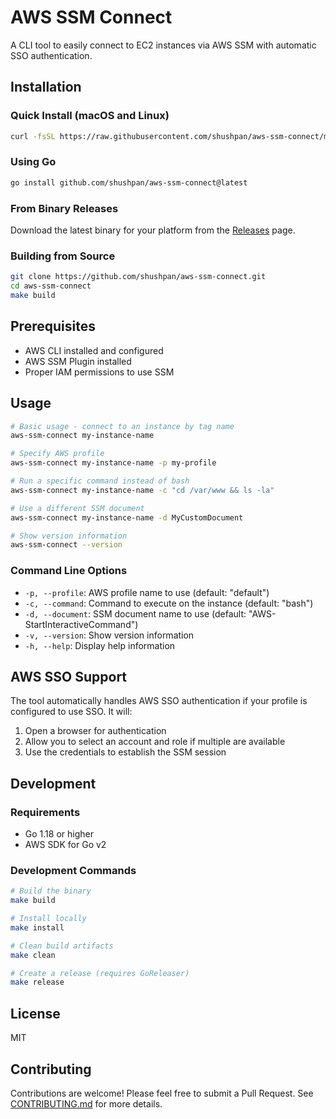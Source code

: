 # AWS SSM Connect

A CLI tool to easily connect to EC2 instances via AWS SSM with automatic SSO authentication.

## Installation

### Quick Install (macOS and Linux)

```bash
curl -fsSL https://raw.githubusercontent.com/shushpan/aws-ssm-connect/main/install.sh | bash
```

### Using Go

```bash
go install github.com/shushpan/aws-ssm-connect@latest
```

### From Binary Releases

Download the latest binary for your platform from the [Releases](https://github.com/shushpan/aws-ssm-connect/releases) page.

### Building from Source

```bash
git clone https://github.com/shushpan/aws-ssm-connect.git
cd aws-ssm-connect
make build
```

## Prerequisites

- AWS CLI installed and configured
- AWS SSM Plugin installed
- Proper IAM permissions to use SSM

## Usage

```bash
# Basic usage - connect to an instance by tag name
aws-ssm-connect my-instance-name

# Specify AWS profile
aws-ssm-connect my-instance-name -p my-profile

# Run a specific command instead of bash
aws-ssm-connect my-instance-name -c "cd /var/www && ls -la"

# Use a different SSM document
aws-ssm-connect my-instance-name -d MyCustomDocument

# Show version information
aws-ssm-connect --version
```

### Command Line Options

- `-p, --profile`: AWS profile name to use (default: "default")
- `-c, --command`: Command to execute on the instance (default: "bash")
- `-d, --document`: SSM document name to use (default: "AWS-StartInteractiveCommand")
- `-v, --version`: Show version information
- `-h, --help`: Display help information

## AWS SSO Support

The tool automatically handles AWS SSO authentication if your profile is configured to use SSO. It will:

1. Open a browser for authentication
2. Allow you to select an account and role if multiple are available
3. Use the credentials to establish the SSM session

## Development

### Requirements

- Go 1.18 or higher
- AWS SDK for Go v2

### Development Commands

```bash
# Build the binary
make build

# Install locally
make install

# Clean build artifacts
make clean

# Create a release (requires GoReleaser)
make release
```

## License

MIT

## Contributing

Contributions are welcome! Please feel free to submit a Pull Request. See [CONTRIBUTING.md](CONTRIBUTING.md) for more details. 